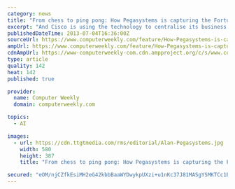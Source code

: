 ```yaml
---
category: news
title: "From chess to ping pong: How Pegasystems is capturing the Fortune 500"
excerpt: "And Cisco is using the technology to centralise its business processes in a company-wide rules engine that will help it respond ... and refine and develop them until they meet the needs of the ..."
publishedDateTime: 2013-07-04T16:36:00Z
sourceUrl: https://www.computerweekly.com/feature/How-Pegasystems-is-capturing-the-Fortune-500
ampUrl: https://www.computerweekly.com/feature/How-Pegasystems-is-capturing-the-Fortune-500?amp=1
cdnAmpUrl: https://www-computerweekly-com.cdn.ampproject.org/c/s/www.computerweekly.com/feature/How-Pegasystems-is-capturing-the-Fortune-500?amp=1
type: article
quality: 142
heat: 142
published: true

provider:
  name: Computer Weekly
  domain: computerweekly.com

topics:
  - AI

images:
  - url: https://cdn.ttgtmedia.com/rms/editorial/Alan-Pegasystems.jpg
    width: 580
    height: 387
    title: "From chess to ping pong: How Pegasystems is capturing the Fortune 500"

secured: "eOM/njCZfkEsiMH2eG42kbbBaaWYDwykpUXzi+u1nKc37J81MASgYSMKTCc1BDoqk7VxllDHb9O74MKctKbZtKhWCM/wKV9jAPiUQuaukLlJK97ptkkn4rrdsRpzol4XpkNBgpV+0WtD5wTkPOFT6q6F0BhPshckETXR74sSfitE/RUxBG5VZyRtS6CkcaW3k4qVZsQK8w2ye2fpE6fwxBxDjVMPfxf8m+vaSsp41Thx2Y3B776lt1Bq6iz07S7Z/M1F2xWEobM5QVcKbXS7+7q7BqSl4TWr36W74x50tbOfcBTYR14Xe4hYfq+zeYkf;WqvfEs+wG7ab8z7t0pF/RA=="
---
```


